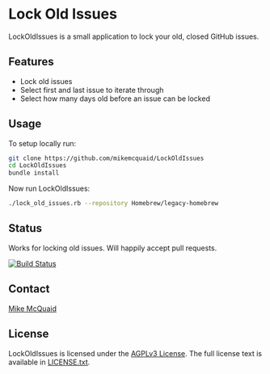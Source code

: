 # Lock Old Issues
LockOldIssues is a small application to lock your old, closed GitHub issues.

## Features
- Lock old issues
- Select first and last issue to iterate through
- Select how many days old before an issue can be locked

## Usage
To setup locally run:
```bash
git clone https://github.com/mikemcquaid/LockOldIssues
cd LockOldIssues
bundle install
```

Now run LockOldIssues:
```bash
./lock_old_issues.rb --repository Homebrew/legacy-homebrew
```

## Status
Works for locking old issues. Will happily accept pull requests.

[![Build Status](https://travis-ci.org/MikeMcQuaid/LockOldIssues.svg?branch=master)](https://travis-ci.org/MikeMcQuaid/LockOldIssues)

## Contact
[Mike McQuaid](mailto:mike@mikemcquaid.com)

## License
LockOldIssues is licensed under the [AGPLv3 License](https://en.wikipedia.org/wiki/Affero_General_Public_License).
The full license text is available in [LICENSE.txt](https://github.com/mikemcquaid/LockOldIssues/blob/master/LICENSE.txt).

